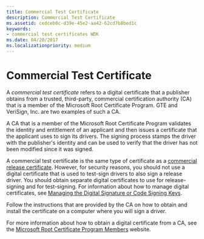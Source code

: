 ```yaml
---
title: Commercial Test Certificate
description: Commercial Test Certificate
ms.assetid: cedceb0c-d39e-45e2-aa42-62cd7b8bed1c
keywords:
- commercial test certificates WDK
ms.date: 04/20/2017
ms.localizationpriority: medium
---
```


# Commercial Test Certificate


A *commercial test certificate* refers to a digital certificate that a publisher obtains from a trusted, third-party, commercial certification authority (CA) that is a member of the Microsoft Root Certificate Program. GTE and VeriSign, Inc. are two examples of such a CA.

A CA that is a member of the Microsoft Root Certificate Program validates the identity and entitlement of an applicant and then issues a certificate that the applicant uses to sign its drivers. The signing process stamps the driver with the publisher's identity and can be used to verify that the driver has not been modified since it was signed.

A commercial test certificate is the same type of certificate as a [commercial release certificate](commercial-release-certificate.md). However, for security reasons, you should not use a digital certificate that is used to test-sign drivers to also sign a release driver. You should obtain separate digital certificates to use for release-signing and for test-signing. For information about how to manage digital certificates, see [Managing the Digital Signature or Code Signing Keys](managing-the-digital-signature-or-code-signing-keys.md).

Follow the instructions that are provided by the CA on how to obtain and install the certificate on a computer where you will sign a driver.

For more information about how to obtain a digital certificate from a CA, see the [Microsoft Root Certificate Program Members](http://go.microsoft.com/fwlink/p/?linkid=16356) website.

 

 





